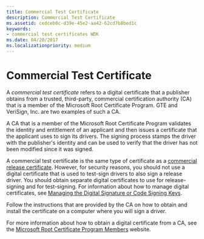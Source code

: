 ```yaml
---
title: Commercial Test Certificate
description: Commercial Test Certificate
ms.assetid: cedceb0c-d39e-45e2-aa42-62cd7b8bed1c
keywords:
- commercial test certificates WDK
ms.date: 04/20/2017
ms.localizationpriority: medium
---
```


# Commercial Test Certificate


A *commercial test certificate* refers to a digital certificate that a publisher obtains from a trusted, third-party, commercial certification authority (CA) that is a member of the Microsoft Root Certificate Program. GTE and VeriSign, Inc. are two examples of such a CA.

A CA that is a member of the Microsoft Root Certificate Program validates the identity and entitlement of an applicant and then issues a certificate that the applicant uses to sign its drivers. The signing process stamps the driver with the publisher's identity and can be used to verify that the driver has not been modified since it was signed.

A commercial test certificate is the same type of certificate as a [commercial release certificate](commercial-release-certificate.md). However, for security reasons, you should not use a digital certificate that is used to test-sign drivers to also sign a release driver. You should obtain separate digital certificates to use for release-signing and for test-signing. For information about how to manage digital certificates, see [Managing the Digital Signature or Code Signing Keys](managing-the-digital-signature-or-code-signing-keys.md).

Follow the instructions that are provided by the CA on how to obtain and install the certificate on a computer where you will sign a driver.

For more information about how to obtain a digital certificate from a CA, see the [Microsoft Root Certificate Program Members](http://go.microsoft.com/fwlink/p/?linkid=16356) website.

 

 





